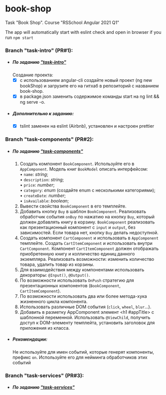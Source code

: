 # book-shop
Task "Book Shop". Course "RSSchool Angular 2021 Q1"

The app will automatically start with eslint check and open in browser if you run `npm start`

### Branch "task-intro" (PR#1):
  - ##### По заданию ["task-intro"](https://github.com/rolling-scopes-school/tasks/blob/master/tasks/angular-new/angular-intro.md)
    Создание проекта:
    - [x] с использованием angular-cli создайте новый проект (ng new bookShop) и загрузите его на гитхаб в репозиторий с названием book-shop.
    - [x] в package.json заменить содержимое команды start на ng lint && ng serve -o.
  - ##### Дополнительно к заданию:
    - [x] tslint заменен на eslint (Airbnb), установлен и настроен prettier
 
### Branch "task-components" (PR#2):
  - ##### По заданию ["task-components"](https://github.com/rolling-scopes-school/tasks/blob/master/tasks/angular-new/angular-components.md)

    1. Создать компонент `BookComponent`. Используйте его в `AppComponent`. Модель книг `BookModel` описать интерфейсом:  
      • `name`: _string_;  
      • `description`: _string_;  
      • `price`: _number_;  
      • `category`: _enum_ (создайте enum с несколькими категориями);  
      • `createDate`: _number_;  
      • `isAvailable`: _boolean_;
    2. Вывести свойства `BookComponent` в его темплейте. 
    3. Добавить кнопку `Buy` в шаблон `BookComponent`. Реализовать обработчик события `onBuy` по нажатию на кнопку `Buy`, который должен добавлять книгу в корзину. `BookComponent` реализовать как презентационный компонент с `input` и `output`, без зависимостей. Если товара нет, кнопку `Buy` делать недоступной.
    4. Создать компонент `CartComponent` и использовать в `AppComponent` темплейте. Создать `CartItemComponent` и использовать внутри `CartComponent`. Компонент `CartItemComponent` должен отображать приобретенную книгу и колличество единиц данного экземпляра. Реализовать возможности: изменить количество товара, удалить товар из корзины.
    5. Для взаимодействия между компонентами использовать декораторы: `@Input()`, `@Output()`.
    6. По возможности использовать `OnPush` стратегию для презентационных компонентов (`BookComponent`, `CartItemComponent`).
    7. По возможности использовать два или более метода-хука жизненного цикла компонента.
    8. Использовать различные DOM события (`click`, `wheel`, `blur`...).
    9. Добавить в разметку AppComponent элемент <h1 #appTitle></h1> с шаблонной переменной. Использовать `@ViewChild`, получить доступ к DOM-элементу темплейта, установить заголовок для приложения из класса.
  - ##### Рекомендации:
    Не используйте для имен событий, которые генерят компоненты, префикс `on`. Используйте его для нейминга обработчиков этих событий

### Branch "task-services" (PR#3):
  - ##### По заданию ["task-services"](https://github.com/rolling-scopes-school/tasks/blob/master/tasks/angular-new/angular-services-di.md)